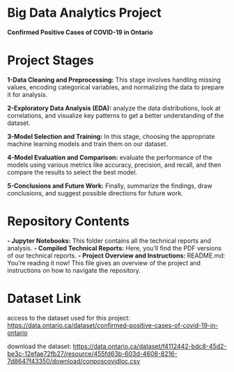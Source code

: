 # Big Data Analytics Project
**Confirmed Positive Cases of COVID-19 in Ontario**

# Project Stages

**1-Data Cleaning and Preprocessing:** This stage involves handling missing values, encoding categorical variables, and normalizing the data to prepare it for analysis.

**2-Exploratory Data Analysis (EDA):** analyze the data distributions, look at correlations, and visualize key patterns to get a better understanding of the dataset.

**3-Model Selection and Training:** In this stage, choosing the appropriate machine learning models and train them on our dataset.

**4-Model Evaluation and Comparison:** evaluate the performance of the models using various metrics like accuracy, precision, and recall, and then compare the results to select the best model.

**5-Conclusions and Future Work:** Finally, summarize the findings, draw conclusions, and suggest possible directions for future work.

# Repository Contents

**- Jupyter Notebooks:** This folder contains all the technical reports and analysis.
**- Compiled Technical Reports:** Here, you’ll find the PDF versions of our technical reports.
**- Project Overview and Instructions:** README.md: You’re reading it now! This file gives an overview of the project and instructions on how to navigate the repository.

# Dataset Link

access to the dataset used for this project:
https://data.ontario.ca/dataset/confirmed-positive-cases-of-covid-19-in-ontario

download the dataset:
https://data.ontario.ca/dataset/f4112442-bdc8-45d2-be3c-12efae72fb27/resource/455fd63b-603d-4608-8216-7d8647f43350/download/conposcovidloc.csv
